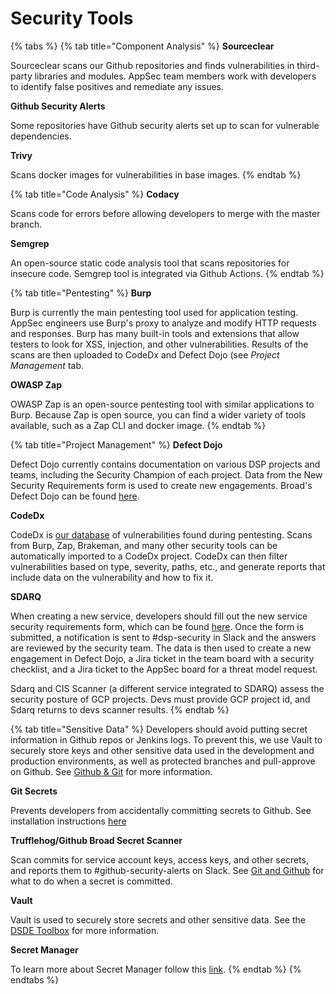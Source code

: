 # Security Tools

{% tabs %}
{% tab title="Component Analysis" %}
**Sourceclear**

Sourceclear scans our Github repositories and finds vulnerabilities in third-party libraries and modules.  AppSec team members work with developers to identify false positives and remediate any issues.

**Github Security Alerts**

Some repositories have Github security alerts set up to scan for vulnerable dependencies.

**Trivy**

Scans docker images for vulnerabilities in base images.
{% endtab %}

{% tab title="Code Analysis" %}
**Codacy**

Scans code for errors before allowing developers to merge with the master branch.

**Semgrep** 

An open-source static code analysis tool that scans repositories for insecure code. Semgrep tool is integrated via Github Actions.
{% endtab %}

{% tab title="Pentesting" %}
**Burp**

Burp is currently the main pentesting tool used for application testing. AppSec engineers use Burp's proxy to analyze and modify HTTP requests and responses. Burp has many built-in tools and extensions that allow testers to look for XSS, injection, and other vulnerabilities. Results of the scans are then uploaded to CodeDx and Defect Dojo \(see _Project Management_ tab.

**OWASP Zap**

OWASP Zap is an open-source pentesting tool with similar applications to Burp. Because Zap is open source, you can find a wider variety of tools available, such as a Zap CLI and docker image.
{% endtab %}

{% tab title="Project Management" %}
**Defect Dojo**

Defect Dojo currently contains documentation on various DSP projects and teams, including the Security Champion of each project. Data from the New Security Requirements form is used to create new engagements. Broad's Defect Dojo can be found [here](https://defect-dojo.dsp-techops.broadinstitute.org/).

**CodeDx**

CodeDx is [our database](https://codedx101.dsp-techops.broadinstitute.org/codedx) of vulnerabilities found during pentesting. Scans from Burp, Zap, Brakeman, and many other security tools can be automatically imported to a CodeDx project. CodeDx can then filter vulnerabilities based on type, severity, paths, etc., and generate reports that include data on the vulnerability and how to fix it.

**SDARQ**

When creating a new service, developers should fill out the new service security requirements form, which can be found [here](https://sdarq.dsp-appsec.broadinstitute.org/). Once the form is submitted, a notification is sent to \#dsp-security in Slack and the answers are reviewed by the security team. The data is then used to create a new engagement in Defect Dojo, a Jira ticket in the team board with a security checklist, and a Jira ticket to the AppSec board for a threat model request.   
  
Sdarq and CIS Scanner \(a different service integrated to SDARQ\) assess the security posture of GCP projects. Devs must provide GCP project id, and Sdarq returns to devs scanner results. 
{% endtab %}

{% tab title="Sensitive Data" %}
Developers should avoid putting secret information in Github repos or Jenkins logs. To prevent this, we use Vault to securely store keys and other sensitive data used in the development and production environments, as well as protected branches and pull-approve on Github. See [Github & Git](https://github.com/broadinstitute/security-kb-gitbook/tree/55fb84dd3346c31f2e7bdad35cdeb22537dee6ae/security-kb-gitbook/appsec-team-internal/git-and-github/README.md) for more information.

**Git Secrets**

Prevents developers from accidentally committing secrets to Github. See installation instructions [here](https://github.com/broadinstitute/security-kb-gitbook/tree/55fb84dd3346c31f2e7bdad35cdeb22537dee6ae/security-kb-gitbook/appsec-team-internal/platform-security-categories/git-and-github/setup-git-secrets.md)

**Trufflehog/Github Broad Secret Scanner**

Scan commits for service account keys, access keys, and other secrets, and reports them to \#github-security-alerts on Slack. See [Git and Github](https://github.com/broadinstitute/security-kb-gitbook/tree/55fb84dd3346c31f2e7bdad35cdeb22537dee6ae/security-kb-gitbook/appsec-team-internal/platform-security-categories/git-and-github/what-to-do-in-case-of-an-incident.md) for what to do when a secret is committed.

**Vault**

Vault is used to securely store secrets and other sensitive data. See the [DSDE Toolbox](https://github.com/broadinstitute/dsde-toolbox#authenticating-to-vault) for more information.

**Secret Manager**

To learn more about Secret Manager follow this [link](https://cloud.google.com/secret-manager).
{% endtab %}
{% endtabs %}

